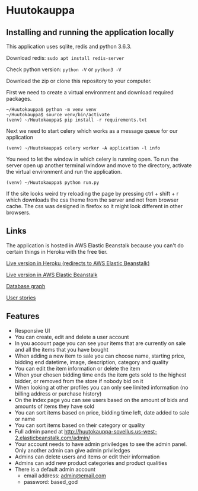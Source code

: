 # Huutokauppa

## Installing and running the application locally

This application uses sqlite, redis and python 3.6.3.

Download redis: `sudo apt install redis-server`

Check python version: `python -V` or `python3 -V`

Download the zip or clone this repository to your computer.

First we need to create a virtual environment and download required packages.

```
~/Huutokauppa$ python -m venv venv
~/Huutokauppa$ source venv/bin/activate
(venv) ~/Huutokauppa$ pip install -r requirements.txt
```

Next we need to start celery which works as a message queue for our application

`(venv) ~/Huutokauppa$ celery worker -A application -l info`

You need to let the window in which celery is running open. To run the server open up another terminal window and move to the directory, activate the virtual environment and run the application.

`(venv) ~/Huutokauppa$ python run.py`

If the site looks weird try reloading the page by pressing ctrl + shift + r which downloads the css theme from the server and not from browser cache. The css was designed in firefox so it might look different in other browsers.

## Links

The application is hosted in AWS Elastic Beanstalk because you can't do certain things in Heroku with the free tier.

[Live version in Heroku (redirects to AWS Elastic Beanstalk)](http://huutokauppa-sovellus.herokuapp.com/)

[Live version in AWS Elastic Beanstalk](http://huutokauppa-sovellus.us-west-2.elasticbeanstalk.com/)

[Database graph](https://raw.githubusercontent.com/laurivaananen/Huutokauppa/master/documentation/kaavio_uusi.jpg)

[User stories](https://github.com/laurivaananen/Huutokauppa/blob/master/documentation/userstories.md)

## Features

* Responsive UI
* You can create, edit and delete a user account
* In you account page you can see your items that are currently on sale and all the items that you have bought
* When adding a new item to sale you can choose name, starting price, bidding end datetime, image, description, category and quality
* You can edit the item information or delete the item
* When your chosen bidding time ends the item gets sold to the highest bidder, or removed from the store if nobody bid on it
* When looking at other profiles you can only see limited information (no billing address or purchase history)
* On the index page you can see users based on the amount of bids and amounts of items they have sold
* You can sort items based on price, bidding time left, date added to sale or name
* You can sort items based on their category or quality
* Full admin paned at http://huutokauppa-sovellus.us-west-2.elasticbeanstalk.com/admin/
* Your account needs to have admin priviledges to see the admin panel. Only another admin can give admin priviledges
* Admins can delete users and items or edit their information
* Admins can add new product categories and product qualities
* There is a default admin account
  * email address: admin@email.com
  * password: based_god
